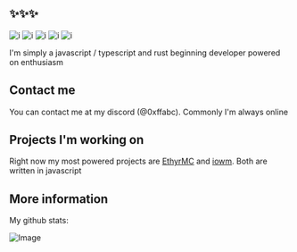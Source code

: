 ## ✨✨✨

![i](https://shields.io/badge/JavaScript-F7DF1E?logo=JavaScript&logoColor=000&style=flat-square) ![i](https://shields.io/badge/TypeScript-3178C6?logo=TypeScript&logoColor=FFF&style=flat-square) ![i](https://img.shields.io/badge/Vue.js-35495E?style=for-the-badge&logo=vuedotjs&logoColor=4FC08D) ![i](https://img.shields.io/badge/Express.js-404D59?style=for-the-badge) ![i](https://img.shields.io/badge/Rust-000000?style=for-the-badge&logo=rust&logoColor=white)

I'm simply a javascript / typescript and rust beginning developer powered on enthusiasm 

## Contact me

You can contact me at my discord (@0xffabc).
Commonly I'm always online 



## Projects I'm working on

Right now my most powered projects are [EthyrMC](https://github.com/0xffabc/EthyrMC) and [iowm](https://github.com/0xffabc/iowm).
Both are written in javascript 

## More information 

My github stats:

![Image](https://github-readme-stats.vercel.app/api?username=0xffabc&show_icons=true&theme=gruvbox)
